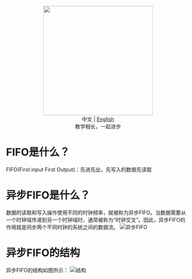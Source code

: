 <p align="center">
  <img src="https://github.com/HauUhang/files/blob/main/readme_gif/fifo-reademe.gif" width="300"/>
  <br>中文 | <a href="README_en.md">English</a>
  <br>教学相长，一起进步
</p>

# FIFO是什么？
FIFO(First input First Output)：先进先出，先写入的数据先读取

# 异步FIFO是什么？
数据的读取和写入操作使用不同的时钟频率，就被称为异步FIFO。当数据需要从一个时钟域传递到另一个时钟域时，通常被称为“时钟交叉”。因此，异步FIFO的作用就是同步两个不同时钟的系统之间的数据流。
![异步FIFO](https://vlsiverify.com/wp-content/uploads/2022/12/asynchronous-fifo-usage.gif)

# 异步FIFO的结构
异步FIFO的结构如图所示：
![结构](https://www.runoob.com/wp-content/uploads/2021/05/v-fifo-1.jpg)
